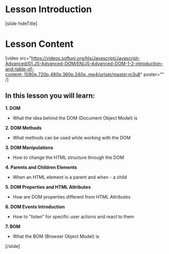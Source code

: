 # Lesson Introduction
[slide hideTitle]
# Lesson Content

[video src="https://videos.softuni.org/hls/Javascript/Javascript-Advanced/01.JS-Advanced-DOM/EN/JS-Advanced-DOM-1-2-introduction-and-table-of-content-,1080p,720p,480p,360p,240p,.mp4/urlset/master.m3u8" poster="" /]

## In this lesson you will learn:

**1. DOM**

- What the idea behind the DOM (Document Object Model) is

**2. DOM Methods**

- What methods can be used while working with the DOM

**3. DOM Manipulations**

- How to change the HTML structure through the DOM

**4. Parents and Children Elements**

- When an HTML element is a parent and when - a child

**5. DOM Properties and HTML Attributes**

- How are DOM properties different from HTML Attributes

**6. DOM Events Introduction**

- How to "listen" for specific user actions and react to them

**7. BOM**

- What the BOM (Browser Object Model) is

[/slide]

